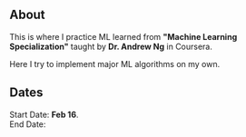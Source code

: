 
## About

This is where I practice ML learned from __"Machine Learning Specialization"__ taught by __Dr. Andrew Ng__ in Coursera.

Here I try to implement major ML algorithms on my own.

## Dates

Start Date: __Feb 16__.  
End Date: 
